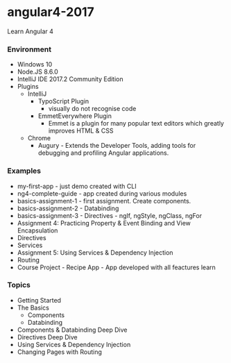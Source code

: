 # angular4-2017
Learn Angular 4

### Environment
- Windows 10
- Node.JS 8.6.0
- IntelliJ IDE 2017.2 Community Edition
- Plugins
	- IntelliJ
		- TypoScript Plugin 
			- visually do not recognise code
		- EmmetEverywhere Plugin
			- Emmet is a plugin for many popular text editors which greatly improves HTML & CSS 
	- Chrome
		- Augury - Extends the Developer Tools, adding tools for debugging and profiling Angular applications.

### Examples
- my-first-app - just demo created with CLI
- ng4-complete-guide - app created during various modules
- basics-assignment-1 - first assignment. Create components.
- basics-assignment-2 - Databinding
- basics-assignment-3 - Directives - ngIf, ngStyle, ngClass, ngFor
- Assignment 4: Practicing Property & Event Binding and View Encapsulation
- Directives
- Services
- Assignment 5: Using Services & Dependency Injection
- Routing
- Course Project - Recipe App - App developed with all feactures learn

### Topics
- Getting Started
- The Basics
	- Components
	- Databinding
- Components & Databinding Deep Dive
- Directives Deep Dive
- Using Services & Dependency Injection
- Changing Pages with Routing
